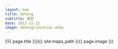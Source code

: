 ```yaml
---
layout: map
title: Dehong
subtitle: 德宏
date: 2012-12-22
image: dehong/counties.webp
---
```

![{{ page.title }}]({{ site.maps_path }}{{ page.image }})
